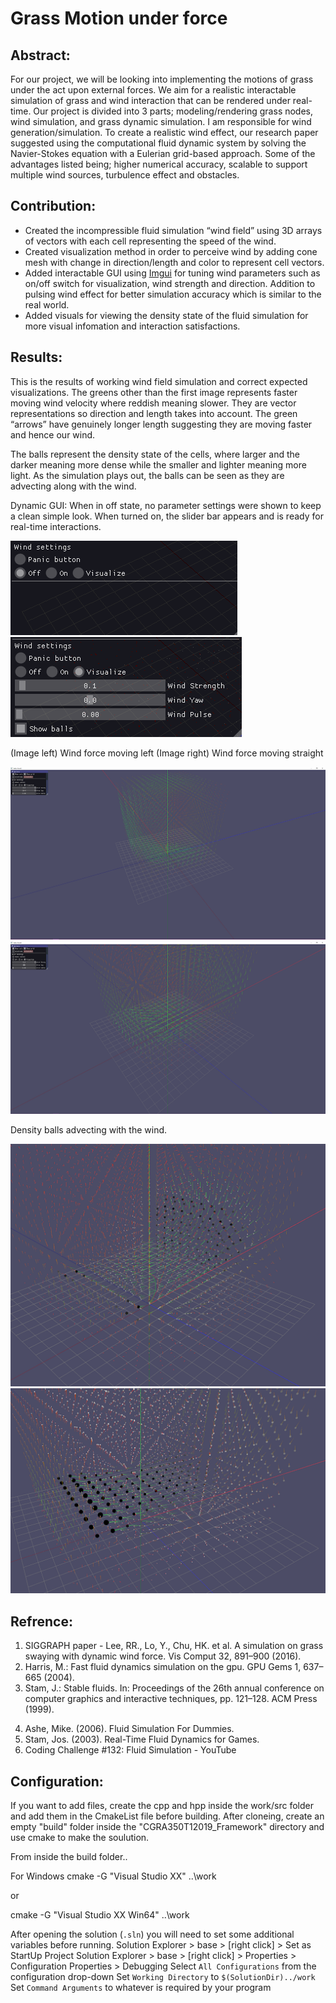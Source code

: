 # Grass Motion under force

## Abstract:

For our project, we will be looking into implementing the motions of grass under the act upon external forces. We aim for a realistic interactable simulation of grass and wind interaction that can be rendered under real-time. Our project is divided into 3 parts; modeling/rendering grass nodes, wind simulation, and grass dynamic simulation. I am responsible for wind generation/simulation. To create a realistic wind effect, our research paper suggested using the computational fluid dynamic system by solving the Navier-Stokes equation with a Eulerian grid-based approach. Some of the advantages listed being; higher numerical accuracy, scalable to support multiple wind sources, turbulence effect and obstacles.

## Contribution:

- Created the incompressible fluid simulation “wind field” using 3D arrays of vectors with each cell representing the speed of the wind.
- Created visualization method in order to perceive wind by adding cone mesh with change in direction/length and color to represent cell vectors.
- Added interactable GUI using [Imgui](https://eliasdaler.github.io/using-imgui-with-sfml-pt2/) for tuning wind parameters such as on/off switch for visualization, wind strength and direction. Addition to pulsing wind effect for better simulation accuracy which is similar to the real world.
- Added visuals for viewing the density state of the fluid simulation for more visual infomation and interaction satisfactions. 

## Results:
This is the results of working wind field simulation and correct expected visualizations. The greens other than the first image represents faster moving wind velocity where reddish meaning slower. They are vector representations so direction and length takes into account. The green “arrows” have genuinely longer length suggesting they are moving faster and hence our wind. 

The balls represent the density state of the cells, where larger and the darker meaning more dense while the smaller and lighter meaning more light. As the simulation plays out, the balls can be seen as they are advecting along with the wind.

Dynamic GUI:
When in off state, no parameter settings were shown to keep a clean simple look.
When turned on, the slider bar appears and is ready for real-time interactions.

![wField](screen_capture/imgui2.png)
![wField](screen_capture/imgui.png)

(Image left) Wind force moving left (Image right) Wind force moving straight

![wField](screen_capture/vel.png)
![wField](screen_capture/vel_flowing.png)

Density balls advecting with the wind.

![wField](screen_capture/Den_flowing.png)
![wField](screen_capture/Density.png)


## Refrence:

1. SIGGRAPH paper - Lee, RR., Lo, Y., Chu, HK. et al. A simulation on grass swaying with dynamic wind force. Vis Comput 32, 891–900 (2016).
2. Harris, M.: Fast fluid dynamics simulation on the gpu. GPU Gems 1, 637–665 (2004).
3. Stam, J.: Stable fluids. In: Proceedings of the 26th annual conference on computer graphics and interactive techniques, pp. 121–128. ACM Press (1999).
4) Ashe, Mike. (2006). Fluid Simulation For Dummies.
5) Stam, Jos. (2003). Real-Time Fluid Dynamics for Games.
6) Coding Challenge #132: Fluid Simulation - YouTube


## Configuration:

If you want to add files, create the cpp and hpp inside the work/src folder and add them in the CmakeList file before building.
After cloneing, create an empty "build" folder inside the "CGRA350T12019_Framework" directory and use cmake to make the soulution.

From inside the build folder..

For Windows
cmake -G "Visual Studio XX" ..\work

or

cmake -G "Visual Studio XX Win64" ..\work


After opening the solution (`.sln`) you will need to set some additional variables before running.
Solution Explorer > base > [right click] > Set as StartUp Project
Solution Explorer > base > [right click] > Properties > Configuration Properties > Debugging
Select `All Configurations` from the configuration drop-down
Set `Working Directory` to `$(SolutionDir)../work`
Set `Command Arguments` to whatever is required by your program
